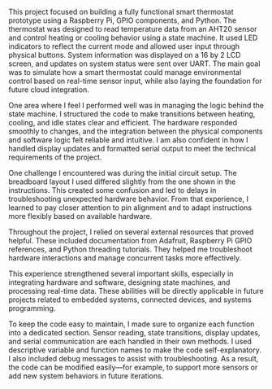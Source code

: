 This project focused on building a fully functional smart thermostat prototype using a Raspberry Pi, GPIO components, and Python. The thermostat was designed to read temperature data from an AHT20 sensor and control heating or cooling behavior using a state machine. It used LED indicators to reflect the current mode and allowed user input through physical buttons. System information was displayed on a 16 by 2 LCD screen, and updates on system status were sent over UART. The main goal was to simulate how a smart thermostat could manage environmental control based on real-time sensor input, while also laying the foundation for future cloud integration.

One area where I feel I performed well was in managing the logic behind the state machine. I structured the code to make transitions between heating, cooling, and idle states clear and efficient. The hardware responded smoothly to changes, and the integration between the physical components and software logic felt reliable and intuitive. I am also confident in how I handled display updates and formatted serial output to meet the technical requirements of the project.

One challenge I encountered was during the initial circuit setup. The breadboard layout I used differed slightly from the one shown in the instructions. This created some confusion and led to delays in troubleshooting unexpected hardware behavior. From that experience, I learned to pay closer attention to pin alignment and to adapt instructions more flexibly based on available hardware.

Throughout the project, I relied on several external resources that proved helpful. These included documentation from Adafruit, Raspberry Pi GPIO references, and Python threading tutorials. They helped me troubleshoot hardware interactions and manage concurrent tasks more effectively.

This experience strengthened several important skills, especially in integrating hardware and software, designing state machines, and processing real-time data. These abilities will be directly applicable in future projects related to embedded systems, connected devices, and systems programming.

To keep the code easy to maintain, I made sure to organize each function into a dedicated section. Sensor reading, state transitions, display updates, and serial communication are each handled in their own methods. I used descriptive variable and function names to make the code self-explanatory. I also included debug messages to assist with troubleshooting. As a result, the code can be modified easily—for example, to support more sensors or add new system behaviors in future iterations.
